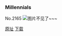 ### Millennials
No.2165
![图片不见了~~~](https://imgs.xkcd.com/comics/millennials.png)

[原址](https://xkcd.com//2165) [下载](https://imgs.xkcd.com/comics/millennials.png)

